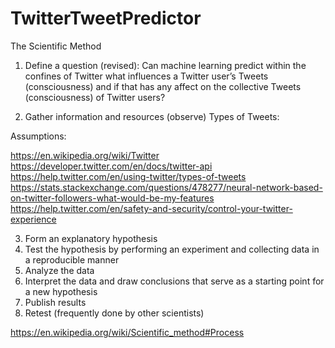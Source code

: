 # TwitterTweetPredictor

The Scientific Method 
1. Define a question (revised): Can machine learning predict within the confines of Twitter what influences a Twitter user’s Tweets (consciousness) and if that has any affect on the collective Tweets (consciousness) of Twitter users?

2. Gather information and resources (observe)
Types of Tweets:


Assumptions:

https://en.wikipedia.org/wiki/Twitter
https://developer.twitter.com/en/docs/twitter-api
https://help.twitter.com/en/using-twitter/types-of-tweets
https://stats.stackexchange.com/questions/478277/neural-network-based-on-twitter-followers-what-would-be-my-features
https://help.twitter.com/en/safety-and-security/control-your-twitter-experience


3. Form an explanatory hypothesis
4. Test the hypothesis by performing an experiment and collecting data in a reproducible manner
5. Analyze the data
6. Interpret the data and draw conclusions that serve as a starting point for a new hypothesis
7. Publish results
8. Retest (frequently done by other scientists)

https://en.wikipedia.org/wiki/Scientific_method#Process

